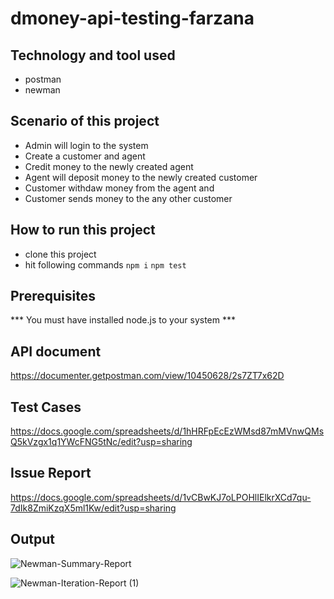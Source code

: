 # dmoney-api-testing-farzana

## Technology and tool used
- postman
- newman

## Scenario of this project
- Admin will login to the system
- Create a customer and agent
- Credit money to the newly created agent
- Agent will deposit money to the newly created customer
- Customer withdaw money from the agent and
- Customer sends money to the any other customer

## How to run this project
- clone this project
- hit following commands
``` npm i ```
``` npm test ```

## Prerequisites
*** You must have installed node.js to your system ***

## API document
https://documenter.getpostman.com/view/10450628/2s7ZT7x62D

## Test Cases
https://docs.google.com/spreadsheets/d/1hHRFpEcEzWMsd87mMVnwQMsQ5kVzgx1q1YWcFNG5tNc/edit?usp=sharing

## Issue Report
https://docs.google.com/spreadsheets/d/1vCBwKJ7oLPOHlIElkrXCd7qu-7dIk8ZmiKzqX5ml1Kw/edit?usp=sharing

## Output
![Newman-Summary-Report](https://user-images.githubusercontent.com/47137266/192088709-59c052cb-5402-45b4-947b-6b3701f74659.png)

![Newman-Iteration-Report (1)](https://user-images.githubusercontent.com/47137266/192088725-76062e1b-ce4b-42f6-a6f2-22f47ab8e03f.png)
